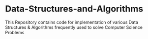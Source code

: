 # Data-Structures-and-Algorithms
This Repository contains code for implementation of various Data Structures &amp; Algorithms frequently used to solve Computer Science Problems
